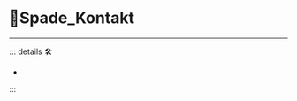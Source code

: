 # 🔷<beta>Spade_Kontakt</beta>

---

<!-- =================================================== -->
<!-- =================================================== -->
<!-- =================================================== -->
<!-- =================================================== -->
<!-- =================================================== -->
::: details 🛠

-

:::
